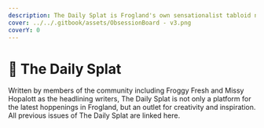 ```yaml
---
description: The Daily Splat is Frogland's own sensationalist tabloid news source.
cover: ../../.gitbook/assets/ObsessionBoard - v3.png
coverY: 0
---
```


# 📰 The Daily Splat

Written by members of the community including Froggy Fresh and Missy Hopalott as the headlining writers, The Daily Splat is not only a platform for the latest hoppenings in Frogland, but an outlet for creativity and inspiration. All previous issues of The Daily Splat are linked here.&#x20;
